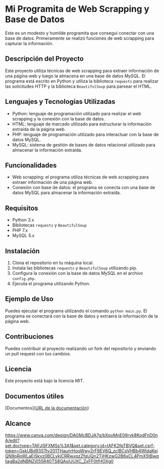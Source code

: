 # Mi Programita de Web Scrapping y Base de Datos

Este es un modesto y humilde programita que conseguí conectar con una base de datos. Primeramente se realizó funciones de web scrapping para capturar la información.

## Descripción del Proyecto

Este proyecto utiliza técnicas de web scrapping para extraer información de una página web y luego la almacena en una base de datos MySQL. El programa está escrito en Python y utiliza la biblioteca `requests` para realizar las solicitudes HTTP y la biblioteca `BeautifulSoup` para parsear el HTML.

## Lenguajes y Tecnologías Utilizadas

* Python: lenguaje de programación utilizado para realizar el web scrapping y la conexión con la base de datos.
* HTML: lenguaje de marcado utilizado para estructurar la información extraída de la página web.
* PHP: lenguaje de programación utilizado para interactuar con la base de datos MySQL.
* MySQL: sistema de gestión de bases de datos relacional utilizado para almacenar la información extraída.

## Funcionalidades

* Web scrapping: el programa utiliza técnicas de web scrapping para extraer información de una página web.
* Conexión con base de datos: el programa se conecta con una base de datos MySQL para almacenar la información extraída.

## Requisitos

* Python 3.x
* Bibliotecas `requests` y `BeautifulSoup`
* PHP 7.x
* MySQL 5.x

## Instalación

1. Clona el repositorio en tu máquina local.
2. Instala las bibliotecas `requests` y `BeautifulSoup` utilizando pip.
3. Configura la conexión con la base de datos MySQL en el archivo `config.php`.
4. Ejecuta el programa utilizando Python.

## Ejemplo de Uso

Puedes ejecutar el programa utilizando el comando `python main.py`. El programa se conectará con la base de datos y extraerá la información de la página web.

## Contribuciones

Puedes contribuir al proyecto realizando un fork del repositorio y enviando un pull request con tus cambios.

## Licencia

Este proyecto está bajo la licencia MIT.


## Documentos útiles
[Documentos]([URL de la documentación](https://github.com/nathfreire/08_Scraping/blob/main/01_desligar_remoto.pdf))

## Alcance
https://www.canva.com/design/DAGMcBDJA7g/bXpvMnE09rvk8KodFnD0nA/edit?set.doctype=TAFJi5FXMSs%3A1&set.category.id=tAFK2fpTBVQ&set.csrf-token=GskUBd93STtv201THaunrHooWwy2rF8EV6Q_zcIBCsVHBb4WIdaKeiQN9pRoWLaEjSkvz0BCLykjCRRwxpzZfgUQn2TiHKzwG2B6xCL4PmX5tBwqliagBa2dNBNZi055R40TS8QAsiUUXC_ZxFF0tfHOXg0

